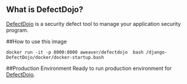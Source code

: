 ## What is DefectDojo?

[DefectDojo](https://github.com/aaronweaver/django-DefectDojo) is a security defect tool to manage your application security program.

##How to use this image
```
docker run -it -p 8000:8000 aweaver/defectdojo  bash /django-DefectDojo/docker/docker-startup.bash
```

##Production Environment
Ready to run production environment for [DefectDojo](https://github.com/aaronweaver/docker-DefectDojo).
